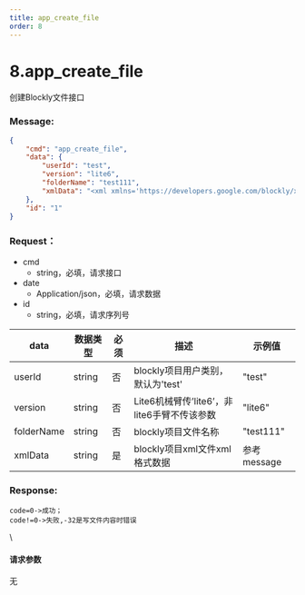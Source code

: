 ```yaml
---
title: app_create_file
order: 8
---
```

# 8.app\_create\_file
创建Blockly文件接口
### Message:  
```json
{
    "cmd": "app_create_file",
    "data": {
        "userId": "test",
        "version": "lite6",
        "folderName": "test111",
        "xmlData": "<xml xmlns='https://developers.google.com/blockly/xml'><block type='set_angle_acceleration' id='TUM:^s#`fiBaLI=KXSG5' x='-602' y='-32'><field name='acceleration'>500</field></block></xml>"
    },
    "id": "1"
}
```
### Request：  
* cmd
  * string，必填，请求接口
* date
  * Application/json，必填，请求数据
* id
  * string，必填，请求序列号
  
| **data**   | **数据类型** | **必须** | **描述**     | **示例值**   |
| ---------- | -------- | ------ | --------------- | --------- |
| userId     | string   | 否      | blockly项目用户类别，默认为'test'        | "test"    |
| version    | string   | 否      | Lite6机械臂传’lite6’，非lite6手臂不传该参数 | "lite6"   |
| folderName | string   | 否      | blockly项目文件名称                  | "test111" |
| xmlData    | string   | 是      | blockly项目xml文件xml格式数据          | 参考message |

### Response:  
```
code=0->成功；
code!=0->失败,-32是写文件内容时错误
```
\
#### 请求参数
无
